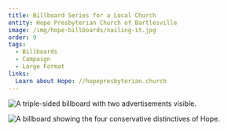```yaml
---
title: Billboard Series for a Local Church
entity: Hope Presbyterian Church of Bartlesville
image: /img/hope-billboards/nailing-it.jpg
order: 9
tags:
  - Billboards
  - Campaign
  - Large Format
links:
  Learn about Hope: //hopepresbyterian.church
---
```


![A triple-sided billboard with two advertisements visible.](/img/hope-billboards/conservative-points.jpg)

![A billboard showing the four conservative distinctives of Hope.](/img/hope-billboards/lessons-and-carols.jpg)
